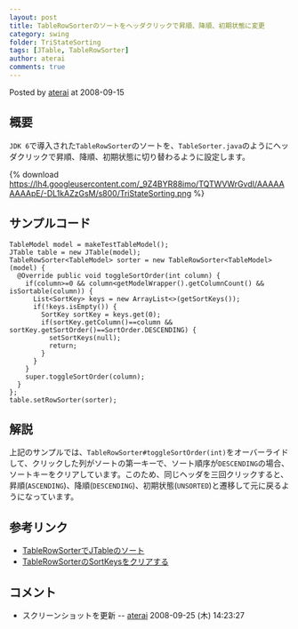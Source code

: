 ```yaml
---
layout: post
title: TableRowSorterのソートをヘッダクリックで昇順、降順、初期状態に変更
category: swing
folder: TriStateSorting
tags: [JTable, TableRowSorter]
author: aterai
comments: true
---
```


Posted by [aterai](http://terai.xrea.jp/aterai.html) at 2008-09-15

## 概要
`JDK 6`で導入された`TableRowSorter`のソートを、`TableSorter.java`のようにヘッダクリックで昇順、降順、初期状態に切り替わるように設定します。

{% download https://lh4.googleusercontent.com/_9Z4BYR88imo/TQTWVWrGvdI/AAAAAAAAApE/-DL1kAZzGsM/s800/TriStateSorting.png %}

## サンプルコード
<pre class="prettyprint"><code>TableModel model = makeTestTableModel();
JTable table = new JTable(model);
TableRowSorter&lt;TableModel&gt; sorter = new TableRowSorter&lt;TableModel&gt;(model) {
  @Override public void toggleSortOrder(int column) {
    if(column&gt;=0 &amp;&amp; column&lt;getModelWrapper().getColumnCount() &amp;&amp; isSortable(column)) {
      List&lt;SortKey&gt; keys = new ArrayList&lt;&gt;(getSortKeys());
      if(!keys.isEmpty()) {
        SortKey sortKey = keys.get(0);
        if(sortKey.getColumn()==column &amp;&amp; sortKey.getSortOrder()==SortOrder.DESCENDING) {
          setSortKeys(null);
          return;
        }
      }
    }
    super.toggleSortOrder(column);
  }
};
table.setRowSorter(sorter);
</code></pre>

## 解説
上記のサンプルでは、`TableRowSorter#toggleSortOrder(int)`をオーバーライドして、クリックした列がソートの第一キーで、ソート順序が`DESCENDING`の場合、ソートキーをクリアしています。このため、同じヘッダを三回クリックすると、昇順(`ASCENDING`)、降順(`DESCENDING`)、初期状態(`UNSORTED`)と遷移して元に戻るようになっています。

## 参考リンク
- [TableRowSorterでJTableのソート](http://terai.xrea.jp/Swing/TableRowSorter.html)
- [TableRowSorterのSortKeysをクリアする](http://terai.xrea.jp/Swing/ClearSortingState.html)

<!-- dummy comment line for breaking list -->

## コメント
- スクリーンショットを更新 -- [aterai](http://terai.xrea.jp/aterai.html) 2008-09-25 (木) 14:23:27

<!-- dummy comment line for breaking list -->

